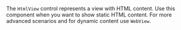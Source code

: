 The `HtmlView` control represents a view with HTML content. 
Use this component when you want to show static HTML content.
For more advanced scenarios and for dynamic content use `WebView`.

